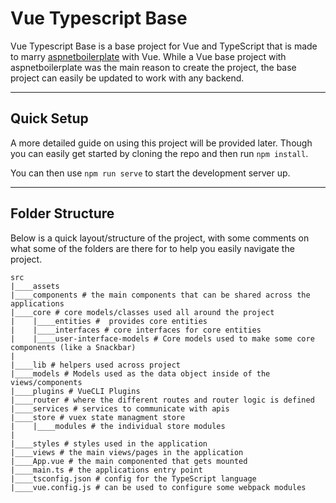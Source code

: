 # Vue Typescript Base

Vue Typescript Base is a base project for Vue and TypeScript that is made to marry [aspnetboilerplate](https://github.com/aspnetboilerplate/aspnetboilerplate) with Vue.
While a Vue base project with aspnetboilerplate was the main reason to create the project, the base project can easily be updated to work with any backend.

---

## Quick Setup

A more detailed guide on using this project will be provided later. Though you can easily get started by cloning the repo and then run `npm install`.

You can then use `npm run serve` to start the development server up.

---

## Folder Structure

Below is a quick layout/structure of the project, with some comments on what some of the folders are there for to help you easily navigate the project.

```
src
|____assets
|____components # the main components that can be shared across the applications
|____core # core models/classes used all around the project
|    |____entities #  provides core entities
|    |____interfaces # core interfaces for core entities
|    |____user-interface-models # Core models used to make some core components (like a Snackbar)
|
|____lib # helpers used across project
|____models # Models used as the data object inside of the views/components
|____plugins # VueCLI Plugins
|____router # where the different routes and router logic is defined
|____services # services to communicate with apis
|____store # vuex state managment store
|    |____modules # the individual store modules
|
|____styles # styles used in the application
|____views # the main views/pages in the application
|____App.vue # the main componented that gets mounted
|____main.ts # the applications entry point
|____tsconfig.json # config for the TypeScript language
|____vue.config.js # can be used to configure some webpack modules
```
